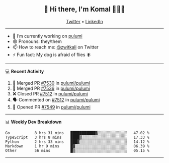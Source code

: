 <h2 align="center"> 👋 Hi there, I'm Komal 🧑🏾‍💻 </h2>
<p align="center">
    <a href="https://twitter.com/zwitkali">Twitter</a> •
    <a href="https://www.linkedin.com/in/komal-ali/">LinkedIn</a>
</p>

--------

- 🔭 I’m currently working on [pulumi](https://github.com/pulumi/pulumi)
- 😄 Pronouns: they/them
- 📫 How to reach me: [@zwitkali](https://twitter.com/zwitkali) on Twitter
- ⚡ Fun fact: My dog is afraid of flies 🪰

--------
💻 **Recent Activity**

<!--START_SECTION:activity-->
1. 🎉 Merged PR [#7530](https://github.com/pulumi/pulumi/pull/7530) in [pulumi/pulumi](https://github.com/pulumi/pulumi)
2. 🎉 Merged PR [#7536](https://github.com/pulumi/pulumi/pull/7536) in [pulumi/pulumi](https://github.com/pulumi/pulumi)
3. ❌ Closed PR [#7512](https://github.com/pulumi/pulumi/pull/7512) in [pulumi/pulumi](https://github.com/pulumi/pulumi)
4. 🗣 Commented on [#7512](https://github.com/pulumi/pulumi/issues/7512) in [pulumi/pulumi](https://github.com/pulumi/pulumi)
5. 💪 Opened PR [#7549](https://github.com/pulumi/pulumi/pull/7549) in [pulumi/pulumi](https://github.com/pulumi/pulumi)
<!--END_SECTION:activity-->

--------

📊 **Weekly Dev Breakdown**
<!--START_SECTION:waka-->
```text
Go           8 hrs 31 mins   ███████████▓░░░░░░░░░░░░░   47.02 % 
TypeScript   3 hrs 8 mins    ████▒░░░░░░░░░░░░░░░░░░░░   17.33 % 
Python       2 hrs 33 mins   ███▓░░░░░░░░░░░░░░░░░░░░░   14.12 % 
Markdown     1 hr 9 mins     █▓░░░░░░░░░░░░░░░░░░░░░░░   06.39 % 
Other        56 mins         █▒░░░░░░░░░░░░░░░░░░░░░░░   05.15 % 
```
<!--END_SECTION:waka-->

--------